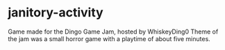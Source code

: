 # janitory-activity
Game made for the Dingo Game Jam, hosted by WhiskeyDing0
Theme of the jam was a small horror game with a playtime of about five minutes. 
